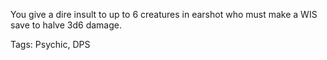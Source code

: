 You give a dire insult to up to 6 creatures in earshot who must make a WIS save to halve 3d6 damage.

Tags: Psychic, DPS
